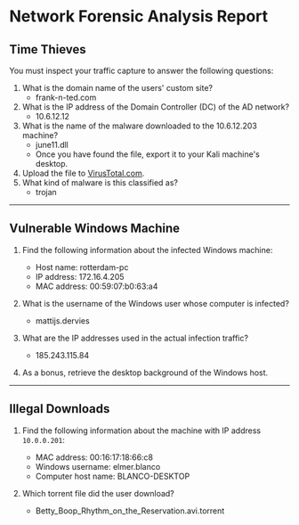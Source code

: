 # Network Forensic Analysis Report


## Time Thieves 
You must inspect your traffic capture to answer the following questions:

1. What is the domain name of the users' custom site? 
   - frank-n-ted.com
1. What is the IP address of the Domain Controller (DC) of the AD network?
   - 10.6.12.12
1. What is the name of the malware downloaded to the 10.6.12.203 machine?
   - june11.dll
   -  Once you have found the file, export it to your Kali machine's desktop.
1. Upload the file to [VirusTotal.com](https://www.virustotal.com/gui/). 
1. What kind of malware is this classified as?
   - trojan
---

## Vulnerable Windows Machine

1. Find the following information about the infected Windows machine:
    - Host name: rotterdam-pc
    - IP address: 172.16.4.205
    - MAC address: 00:59:07:b0:63:a4
    
2. What is the username of the Windows user whose computer is infected?
   - mattijs.dervies
3. What are the IP addresses used in the actual infection traffic?
   - 185.243.115.84
1. As a bonus, retrieve the desktop background of the Windows host.

---

## Illegal Downloads

1. Find the following information about the machine with IP address `10.0.0.201`:
    - MAC address: 00:16:17:18:66:c8
    - Windows username: elmer.blanco
    - Computer host name: BLANCO-DESKTOP

2. Which torrent file did the user download?
    - Betty_Boop_Rhythm_on_the_Reservation.avi.torrent